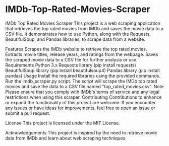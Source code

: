 # IMDb-Top-Rated-Movies-Scraper

IMDb Top Rated Movies Scraper
This project is a web scraping application that retrieves the top rated movies from IMDb and saves the movie data to a CSV file. It demonstrates how to use Python, along with the Requests, BeautifulSoup, and Pandas libraries, to scrape data from a website.

Features
Scrapes the IMDb website to retrieve the top rated movies.
Extracts movie titles, release years, and ratings from the webpage.
Saves the scraped movie data to a CSV file for further analysis or use.
Requirements
Python 3.x
Requests library (pip install requests)
BeautifulSoup library (pip install beautifulsoup4)
Pandas library (pip install pandas)
Usage
Install the required libraries using the provided commands.
Run the imdb_scraper.py script.
The script will scrape the IMDb top rated movies and save the data to a CSV file named "top_rated_movies.csv".
Note
Please ensure that you comply with IMDb's terms of service and any legal restrictions when using this scraper.
Contributing
Contributions to enhance or expand the functionality of this project are welcome. If you encounter any issues or have ideas for improvements, feel free to open an issue or submit a pull request.

License
This project is licensed under the MIT License.

Acknowledgements
This project is inspired by the need to retrieve movie data from IMDb and learn about web scraping techniques.
